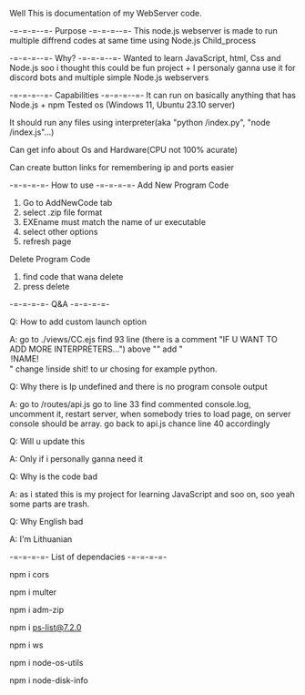 Well This is documentation of my WebServer code.

-=-=-=--=- Purpose -=-=-=--=-
This node.js webserver is made to run multiple diffrend codes at same time using Node.js Child_process 

-=-=-=--=- Why? -=-=-=--=-
Wanted to learn JavaScript, html, Css and Node.js soo i thought this could be fun project + I personaly ganna use it for discord bots and multiple simple Node.js webservers


-=-=-=--=- Capabilities -=-=-=--=-
It can run on basically anything that has Node.js + npm
Tested os (Windows 11, Ubuntu 23.10 server)

It should run any files using interpreter(aka "python /index.py", "node /index.js"...)

Can get info about Os and Hardware(CPU not 100% acurate)

Can create button links for remembering ip and ports easier

-=-=-=-=- How to use -=-=-=-=-
Add New Program Code
1. Go to AddNewCode tab
2. select .zip file format
3. EXEname must match the name of ur executable
4. select other options
5. refresh page

Delete Program Code
1. find code that wana delete
2. press delete

-=-=-=-=- Q&A -=-=-=-=-

Q: How to add custom launch option

A: go to ./views/CC.ejs find 93 line (there is a comment "IF U WANT TO ADD MORE INTERPRETERS...") above "</select>" add "<option value="!HERE SHOULD BE UR INTERPRETER NAME!">!NAME!</option>" change !inside shit! to ur chosing for example python.

Q: Why there is Ip undefined and there is no program console output

A: go to /routes/api.js go to line 33 find commented console.log, uncomment it, restart server, when somebody tries to load page, on server console should be array. go back to api.js chance line 40 accordingly

Q: Will u update this

A: Only if i personally ganna need it

Q: Why is the code bad

A: as i stated this is my project for learning JavaScript and soo on, soo yeah some parts are trash.

Q: Why English bad

A: I'm Lithuanian

-=-=-=-=- List of dependacies -=-=-=-=-

npm i cors

npm i multer

npm i adm-zip

npm i ps-list@7.2.0

npm i ws

npm i node-os-utils

npm i node-disk-info
